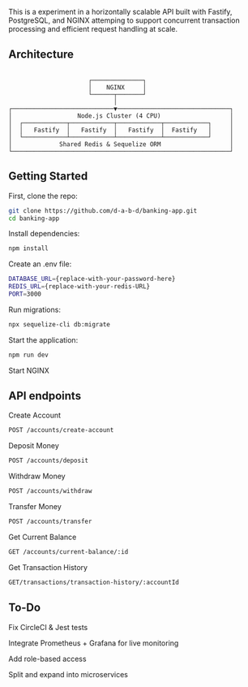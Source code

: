 This is a experiment in a horizontally scalable API built with Fastify, PostgreSQL, and NGINX attemping to support concurrent transaction processing and efficient request handling at scale.

## Architecture

```

                      ┌──────────────┐
                      │    NGINX     │
                      └──────┬───────┘
                             │
┌────────────────────────────▼───────────────────────────────┐
│                  Node.js Cluster (4 CPU)                   │
│  ┌────────────┬────────────┬────────────┬────────────┐     │
│  │   Fastify  │   Fastify  │   Fastify  │  Fastify   │     │
│  └────────────┴────────────┴────────────┴────────────┘     │
│             Shared Redis & Sequelize ORM                   │
└────────────────────────────────────────────────────────────┘
```

## Getting Started

First, clone the repo:

```bash
git clone https://github.com/d-a-b-d/banking-app.git
cd banking-app
```

Install dependencies: 

```bash
npm install
```

Create an .env file:

```bash
DATABASE_URL={replace-with-your-password-here}
REDIS_URL={replace-with-your-redis-URL} 
PORT=3000
```
Run migrations:
```bash
npx sequelize-cli db:migrate
```
Start the application:

```bash
npm run dev
```
Start NGINX

## API endpoints

Create Account
```bash
POST /accounts/create-account
```

Deposit Money
```bash
POST /accounts/deposit 
```
Withdraw Money
```bash
POST /accounts/withdraw 
```
Transfer Money
```bash
POST /accounts/transfer
```
Get Current Balance
```bash
GET /accounts/current-balance/:id
```
Get Transaction History
```bash
GET/transactions/transaction-history/:accountId
```

## To-Do

Fix CircleCI & Jest tests


Integrate Prometheus + Grafana for live monitoring

Add role-based access

Split and expand into microservices
